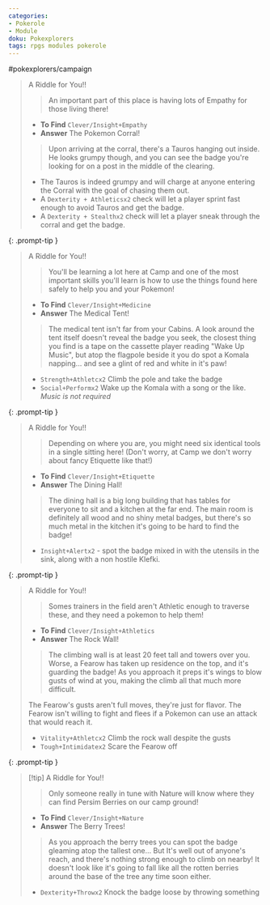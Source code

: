```yaml
---
categories:
- Pokerole
- Module
doku: Pokexplorers
tags: rpgs modules pokerole
---
```

#pokexplorers/campaign 

> A Riddle for You!!
> 
> > An important part of this place is having lots of Empathy for those living there!
> 
> - **To Find** `Clever/Insight+Empathy`
> - **Answer** The Pokemon Corral!
> 
> > Upon arriving at the corral, there's a Tauros hanging out inside. He looks grumpy though, and you can see the badge you're looking for on a post in the middle of the clearing. 
> 
> - The Tauros is indeed grumpy and will charge at anyone entering the Corral with the goal of chasing them out.
> - A `Dexterity + Athleticsx2` check will let a player sprint fast enough to avoid Tauros and get the badge.
> - A `Dexterity + Stealthx2` check will let a player sneak through the corral and get the badge.
> 
{: .prompt-tip }
> A Riddle for You!!
> 
> > You'll be learning a lot here at Camp and one of the most important skills you'll learn is how to use the things found here safely to help you and your Pokemon!
> 
> - **To Find** `Clever/Insight+Medicine`
> - **Answer** The Medical Tent!
> 
> > The medical tent isn't far from your Cabins. A look around the tent itself doesn't reveal the badge you seek, the closest thing you find is a tape on the cassette player reading "Wake Up Music", but atop the flagpole beside it you do spot a Komala napping... and see a glint of red and white in it's paw!
> 
> - `Strength+Athletcx2` Climb the pole and take the badge
> - `Social+Performx2` Wake up the Komala with a song or the like. *Music is not required*
> 
{: .prompt-tip }
> A Riddle for You!!
> 
> > Depending on where you are, you might need six identical tools in a single sitting here! (Don't worry, at Camp we don't worry about fancy Etiquette like that!)
> 
> - **To Find** `Clever/Insight+Etiquette`
> - **Answer** The Dining Hall!
> 
> > The dining hall is a big long building that has tables for everyone to sit and a kitchen at the far end. The main room is definitely all wood and no shiny metal badges, but there's so much metal in the kitchen it's going to be hard to find the badge!
> 
> - `Insight+Alertx2` - spot the badge mixed in with the utensils in the sink, along with a non hostile Klefki.
> 
{: .prompt-tip }
> A Riddle for You!!
> 
> > Somes trainers in the field aren't Athletic enough to traverse these, and they need a pokemon to help them!
> 
> - **To Find** `Clever/Insight+Athletics`
> - **Answer** The Rock Wall!
> 
> > The climbing wall is at least 20 feet tall and towers over you. Worse, a Fearow has taken up residence on the top, and it's guarding the badge! As you approach it preps it's wings to blow gusts of wind at you, making the climb all that much more difficult. 
> 
> The Fearow's gusts aren't full moves, they're just for flavor. The Fearow isn't willing to fight and flees if a Pokemon can use an attack that would reach it.
> 
> - `Vitality+Athletcx2` Climb the rock wall despite the gusts
> - `Tough+Intimidatex2` Scare the Fearow off
> 
{: .prompt-tip }
> [!tip] A Riddle for You!!
> 
> > Only someone really in tune with Nature will know where they can find Persim Berries on our camp ground!
> 
> - **To Find** `Clever/Insight+Nature`
> - **Answer** The Berry Trees!
> 
> > As you approach the berry trees you can spot the badge gleaming atop the tallest one... But It's well out of anyone's reach, and there's nothing strong enough to climb on nearby! It doesn't look like it's going to fall like all the rotten berries around the base of the tree any time soon either. 
> 
> - `Dexterity+Throwx2` Knock the badge loose by throwing something
> 